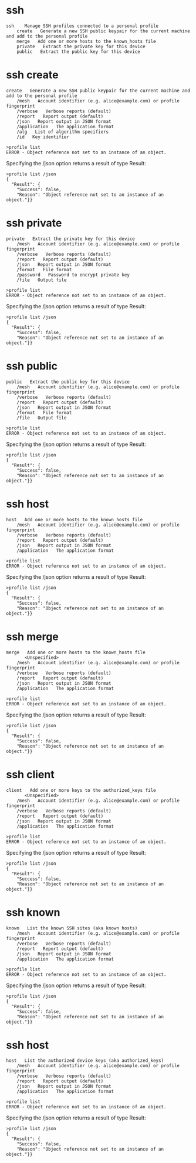 

# ssh

````
ssh    Manage SSH profiles connected to a personal profile
    create   Generate a new SSH public keypair for the current machine and add to the personal profile
    merge   Add one or more hosts to the known_hosts file
    private   Extract the private key for this device
    public   Extract the public key for this device
````


# ssh create

````
create   Generate a new SSH public keypair for the current machine and add to the personal profile
    /mesh   Account identifier (e.g. alice@example.com) or profile fingerprint
    /verbose   Verbose reports (default)
    /report   Report output (default)
    /json   Report output in JSON format
    /application   The application format
    /alg   List of algorithm specifiers
    /id   Key identifier
````

````
>profile list
ERROR - Object reference not set to an instance of an object.
````

Specifying the /json option returns a result of type Result:

````
>profile list /json
{
  "Result": {
    "Success": false,
    "Reason": "Object reference not set to an instance of an object."}}
````

# ssh private

````
private   Extract the private key for this device
    /mesh   Account identifier (e.g. alice@example.com) or profile fingerprint
    /verbose   Verbose reports (default)
    /report   Report output (default)
    /json   Report output in JSON format
    /format   File format
    /password   Password to encrypt private key
    /file   Output file
````

````
>profile list
ERROR - Object reference not set to an instance of an object.
````

Specifying the /json option returns a result of type Result:

````
>profile list /json
{
  "Result": {
    "Success": false,
    "Reason": "Object reference not set to an instance of an object."}}
````

# ssh public

````
public   Extract the public key for this device
    /mesh   Account identifier (e.g. alice@example.com) or profile fingerprint
    /verbose   Verbose reports (default)
    /report   Report output (default)
    /json   Report output in JSON format
    /format   File format
    /file   Output file
````

````
>profile list
ERROR - Object reference not set to an instance of an object.
````

Specifying the /json option returns a result of type Result:

````
>profile list /json
{
  "Result": {
    "Success": false,
    "Reason": "Object reference not set to an instance of an object."}}
````

# ssh host

````
host   Add one or more hosts to the known_hosts file
    /mesh   Account identifier (e.g. alice@example.com) or profile fingerprint
    /verbose   Verbose reports (default)
    /report   Report output (default)
    /json   Report output in JSON format
    /application   The application format
````

````
>profile list
ERROR - Object reference not set to an instance of an object.
````

Specifying the /json option returns a result of type Result:

````
>profile list /json
{
  "Result": {
    "Success": false,
    "Reason": "Object reference not set to an instance of an object."}}
````

# ssh merge

````
merge   Add one or more hosts to the known_hosts file
       <Unspecified>
    /mesh   Account identifier (e.g. alice@example.com) or profile fingerprint
    /verbose   Verbose reports (default)
    /report   Report output (default)
    /json   Report output in JSON format
    /application   The application format
````

````
>profile list
ERROR - Object reference not set to an instance of an object.
````

Specifying the /json option returns a result of type Result:

````
>profile list /json
{
  "Result": {
    "Success": false,
    "Reason": "Object reference not set to an instance of an object."}}
````

# ssh client

````
client   Add one or more keys to the authorized_keys file
       <Unspecified>
    /mesh   Account identifier (e.g. alice@example.com) or profile fingerprint
    /verbose   Verbose reports (default)
    /report   Report output (default)
    /json   Report output in JSON format
    /application   The application format
````

````
>profile list
ERROR - Object reference not set to an instance of an object.
````

Specifying the /json option returns a result of type Result:

````
>profile list /json
{
  "Result": {
    "Success": false,
    "Reason": "Object reference not set to an instance of an object."}}
````

# ssh known

````
known   List the known SSH sites (aka known hosts)
    /mesh   Account identifier (e.g. alice@example.com) or profile fingerprint
    /verbose   Verbose reports (default)
    /report   Report output (default)
    /json   Report output in JSON format
    /application   The application format
````

````
>profile list
ERROR - Object reference not set to an instance of an object.
````

Specifying the /json option returns a result of type Result:

````
>profile list /json
{
  "Result": {
    "Success": false,
    "Reason": "Object reference not set to an instance of an object."}}
````

# ssh host

````
host   List the authorized device keys (aka authorized_keys)
    /mesh   Account identifier (e.g. alice@example.com) or profile fingerprint
    /verbose   Verbose reports (default)
    /report   Report output (default)
    /json   Report output in JSON format
    /application   The application format
````

````
>profile list
ERROR - Object reference not set to an instance of an object.
````

Specifying the /json option returns a result of type Result:

````
>profile list /json
{
  "Result": {
    "Success": false,
    "Reason": "Object reference not set to an instance of an object."}}
````



